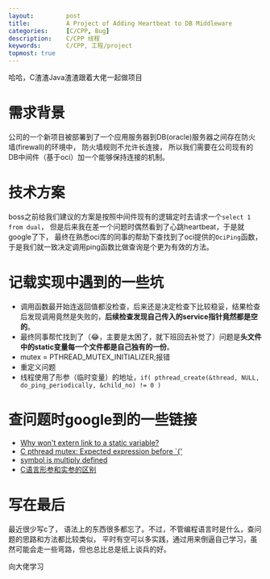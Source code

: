 ```yaml
---
layout:     	post
title:      	A Project of Adding Heartbeat to DB Middleware
categories: 	[C/CPP, Bug]
description:   	C/CPP 线程
keywords: 		C/CPP, 工程/project
topmost: true
---
```


哈哈，C渣渣Java渣渣跟着大佬一起做项目

# 需求背景

公司的一个新项目被部署到了一个应用服务器到DB(oracle)服务器之间存在防火墙(firewall)的环境中， 防火墙规则不允许长连接， 所以我们需要在公司现有的DB中间件（基于oci）加一个能够保持连接的机制。

# 技术方案

boss之前给我们建议的方案是按照中间件现有的逻辑定时去请求一个`select 1 from dual`， 但是后来我在差一个问题时偶然看到了心跳heartbeat，于是就google了下， 最终在熟悉oci库的同事的帮助下查找到了oci提供的`OciPing`函数，于是我们就一致决定调用ping函数比做查询是个更为有效的方法。

# 记载实现中遇到的一些坑

- 调用函数最开始连返回值都没检查，后来还是决定检查下比较稳妥，结果检查后发现调用竟然是失败的，**后续检查发现自己传入的service指针竟然都是空的**。
- 最终同事帮忙找到了（😂，主要是太困了，就下班回去补觉了）问题是**头文件中的static变量每一个文件都是自己独有的一份**。
- mutex = PTHREAD_MUTEX_INITIALIZER;报错
- 重定义问题
- 线程使用了形参（临时变量）的地址，`if( pthread_create(&thread, NULL, do_ping_periodically, &child_no) != 0 )`

# 查问题时google到的一些链接

- [Why won't extern link to a static variable?](https://stackoverflow.com/questions/2841762/why-wont-extern-link-to-a-static-variable)
- [C pthread mutex: Expected expression before `{'](https://stackoverflow.com/questions/17864095/c-pthread-mutex-expected-expression-before)
- [symbol is multiply defined](https://stackoverflow.com/questions/14870423/symbol-is-multiply-defined)
- [C语言形参和实参的区别](http://c.biancheng.net/view/1853.html)

# 写在最后

最近很少写c了， 语法上的东西很多都忘了。不过，不管编程语言时是什么，查问题的思路和方法都比较类似， 平时有空可以多实践，通过用来倒逼自己学习，虽然可能会走一些弯路，但也总比总是纸上谈兵的好。

向大佬学习

